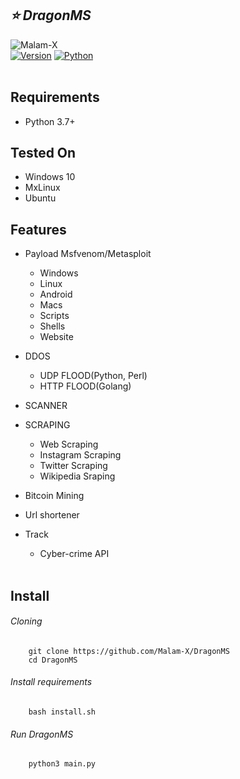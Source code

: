## ***:star: DragonMS***

![Malam-X](https://komarev.com/ghpvc/?username=Malam-X&label=Views&color=blue&style=plastic)<br>
[![Version](https://img.shields.io/badge/Version-v0.2-blue)]()
[![Python](https://img.shields.io/badge/Python-v3.7%2B-blue)]()
<br><br>

## Requirements

-   Python 3.7+

## Tested On

-   Windows 10
-   MxLinux
-   Ubuntu

## Features

-   Payload Msfvenom/Metasploit
    -   Windows
    -   Linux
    -   Android
    -   Macs
    -   Scripts
    -   Shells
    -   Website
-   DDOS
    -   UDP FLOOD(Python, Perl)
    -   HTTP FLOOD(Golang)
-   SCANNER
-   SCRAPING
    -   Web Scraping
    -   Instagram Scraping
    -   Twitter Scraping
    -   Wikipedia Sraping<br>

-   Bitcoin Mining
-   Url shortener
-   Track
    -   Cyber-crime API
<br><br>

## Install

###### *Cloning*
```
    git clone https://github.com/Malam-X/DragonMS
    cd DragonMS
```
###### *Install requirements*
```
    bash install.sh
```
###### *Run DragonMS*
```
    python3 main.py
```
<br>
<br>
